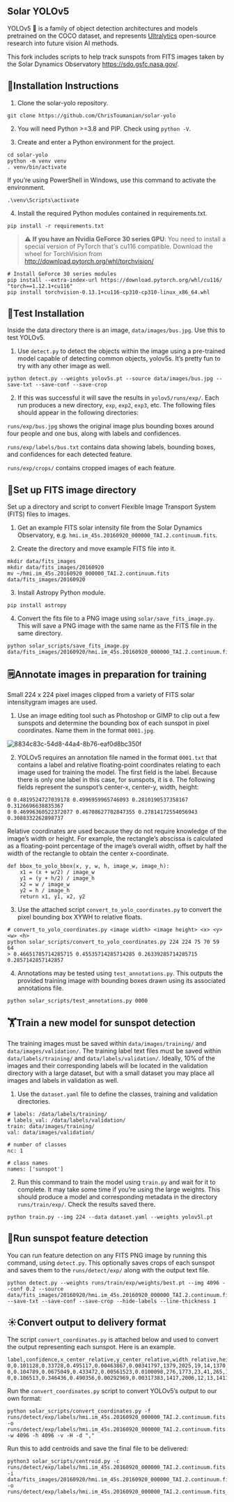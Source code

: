 ## Solar YOLOv5

YOLOv5 🚀 is a family of object detection architectures and models pretrained on the COCO dataset, and represents <a href="https://ultralytics.com/yolov5">Ultralytics</a>
open-source research into future vision AI methods.

This fork includes scripts to help track sunspots from FITS images taken by the Solar Dynamics Observatory https://sdo.gsfc.nasa.gov/.

## 📘Installation Instructions
1. Clone the solar-yolo repository.

```
git clone https://github.com/ChrisToumanian/solar-yolo
```

2. You will need Python >=3.8 and PIP. Check using `python -V`.

3. Create and enter a Python environment for the project.

```
cd solar-yolo
python -m venv venv
. venv/bin/activate
```

If you’re using PowerShell in Windows, use this command to activate the environment.

```
.\venv\Scripts\activate
```

4. Install the required Python modules contained in requirements.txt.

```
pip install -r requirements.txt
```

> :warning: **If you have an Nvidia GeForce 30 series GPU**: You need to install a special version of PyTorch that's cu116 compatible. Download the wheel for TorchVision from http://download.pytorch.org/whl/torchvision/

```
# Install GeForce 30 series modules
pip install --extra-index-url https://download.pytorch.org/whl/cu116/ "torch==1.12.1+cu116"
pip install torchvision-0.13.1+cu116-cp310-cp310-linux_x86_64.whl
```

## 🧪Test Installation
Inside the data directory there is an image, `data/images/bus.jpg`. Use this to test YOLOv5.

1. Use `detect.py` to detect the objects within the image using a pre-trained model capable of detecting common objects, yolov5s. It’s pretty fun to try with any other image as well.

```
python detect.py --weights yolov5s.pt --source data/images/bus.jpg --save-txt --save-conf --save-crop
```

2. If this was successful it will save the results in `yolov5/runs/exp/`. Each run produces a new directory, `exp`, `exp2`, `exp3`, etc. The following files should appear in the following directories:

`runs/exp/bus.jpg` shows the original image plus bounding boxes around four people and one bus, along with labels and confidences.

`runs/exp/labels/bus.txt` contains data showing labels, bounding boxes, and confidences for each detected feature.

`runs/exp/crops/` contains cropped images of each feature.

## 🌠Set up FITS image directory

Set up a directory and script to convert Flexible Image Transport System (FITS) files to images.

1. Get an example FITS solar intensity file from the Solar Dynamics Observatory, e.g. `hmi.im_45s.20160920_000000_TAI.2.continuum.fits`.

2. Create the directory and move example FITS file into it.

```
mkdir data/fits_images
mkdir data/fits_images/20160920
mv ~/hmi.im_45s.20160920_000000_TAI.2.continuum.fits data/fits_images/20160920
```

3. Install Astropy Python module.

```
pip install astropy
```

4. Convert the fits file to a PNG image using `solar/save_fits_image.py`. This will save a PNG image with the same name as the FITS file in the same directory.

```
python solar_scripts/save_fits_image.py data/fits_images/20160920/hmi.im_45s.20160920_000000_TAI.2.continuum.fits
```

## 🗒️Annotate images in preparation for training

Small 224 x 224 pixel images clipped from a variety of FITS solar intensitygram images are used.

1. Use an image editing tool such as Photoshop or GIMP to clip out a few sunspots and determine the bounding box of each sunspot in pixel coordinates. Name them in the format `0001.jpg`.

![8834c83c-54d8-44a4-8b76-eaf0d8bc350f](https://user-images.githubusercontent.com/4646154/191718553-0f927540-8257-4b9d-8c73-5fd5b37be277.jpg)

2. YOLOv5 requires an annotation file named in the format `0001.txt` that contains a label and relative floating-point coordinates relating to each image used for training the model. The first field is the label. Because there  is only one label in this case, for sunspots, it is `0`. The following fields represent the sunspot’s center-x, center-y, width, height:

```
0 0.4819524727039178 0.4996959965746093 0.2810190537358167 0.3126696638835367
0 0.46996360522372077 0.46708627702847355 0.27814172554056943 0.3088332262898737
```

Relative coordinates are used because they do not require knowledge of the image’s width or height. For example, the rectangle’s abscissa is calculated as a floating-point percentage of the image’s overall width, offset by half the width of the rectangle to obtain the center x-coordinate.

```
def bbox_to_yolo_bbox(x, y, w, h, image_w, image_h):
    x1 = (x + w/2) / image_w
    y1 = (y + h/2) / image_h
    x2 = w / image_w
    y2 = h / image_h
    return x1, y1, x2, y2
```

3. Use the attached script `convert_to_yolo_coordinates.py` to convert the pixel bounding box XYWH to relative floats.

```
# convert_to_yolo_coordinates.py <image width> <image height> <x> <y> <w> <h>
python solar_scripts/convert_to_yolo_coordinates.py 224 224 75 70 59 64
> 0.46651785714285715 0.45535714285714285 0.26339285714285715 0.2857142857142857
```

4. Annotations may be tested using `test_annotations.py`. This outputs the provided training image with bounding boxes drawn using its associated annotations file.

```
python solar_scripts/test_annotations.py 0000
```

## 🏋️Train a new model for sunspot detection

The training images must be saved within `data/images/training/` and `data/images/validation/`. The training label text files must be saved within `data/labels/training/` and `data/labels/validation/`. Ideally, 10% of the images and their corresponding labels will be located in the validation directory with a large dataset, but with a small dataset you may place all images and labels in validation as well.

1. Use the `dataset.yaml` file to define the classes, training and validation directories.

```
# labels: /data/labels/training/
# labels_val: /data/labels/validation/
train: data/images/training/
val: data/images/validation/

# number of classes
nc: 1

# class names
names: ['sunspot']
```

2. Run this command to train the model using `train.py` and wait for it to complete. It may take some time if you’re using the large weights. This should produce a model and corresponding metadata in the directory `runs/train/exp/`. Check the results saved there.

```
python train.py --img 224 --data dataset.yaml --weights yolov5l.pt
```

## 🔭Run sunspot feature detection

You can run feature detection on any FITS PNG image by running this command, using `detect.py`. This optionally saves crops of each sunspot and saves them to the `runs/detect/exp/` along with the output text file.

```
python detect.py --weights runs/train/exp/weights/best.pt --img 4096 --conf 0.2 --source data/fits_images/20160920/hmi.im_45s.20160920_000000_TAI.2.continuum.fits.png --save-txt --save-conf --save-crop --hide-labels --line-thickness 1
```

## ☀️Convert output to delivery format

The script `convert_coordinates.py` is attached below and used to convert the output representing each sunspot. Here is an example.

```
label,confidence,x_center_relative,y_center_relative,width_relative,height_relative,x_center,y_center,width,height,x_1,y_1,x_2,y_2
0,0.101128,0.33728,0.495117,0.00463867,0.00341797,1379,2025,19,14,1370,2018,1388,2032
0,0.104789,0.0675049,0.433472,0.00561523,0.0100098,276,1773,23,41,265,1753,287,1793
0,0.106513,0.346436,0.490356,0.00292969,0.00317383,1417,2006,12,13,1411,2000,1423,2012
```

Run the `convert_coordinates.py` script to convert YOLOv5’s output to our own format:

```
python solar_scripts/convert_coordinates.py -f runs/detect/exp/labels/hmi.im_45s.20160920_000000_TAI.2.continuum.fits.txt -o runs/detect/exp/labels/hmi.im_45s.20160920_000000_TAI.2.continuum.fits.csv -w 4096 -h 4096 -v -H -d ","
```

Run this to add centroids and save the final file to be delivered:

```
python3 solar_scripts/centroid.py -c runs/detect/exp/labels/hmi.im_45s.20160920_000000_TAI.2.continuum.fits.csv -i data/fits_images/20160920/hmi.im_45s.20160920_000000_TAI.2.continuum.fits.png -o runs/detect/exp/labels/hmi.im_45s.20160920_000000_TAI.2.continuum.fits_centroids.csv
```
